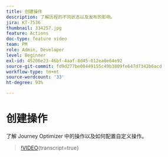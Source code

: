```yaml
---
title: 创建操作
description: 了解历程的不同状态以及发布的影响。
jira: KT-7536
thumbnail: 334257.jpg
feature: Actions
doc-type: feature video
team: PM
role: Admin, Developer
level: Beginner
exl-id: 45206e23-46bf-4aaf-8d45-012ea0e64e92
source-git-commit: fd9d277be00449155c49b3809fe647d7342b6acd
workflow-type: tm+mt
source-wordcount: '33'
ht-degree: 93%

---
```


# 创建操作

了解 Journey Optimizer 中的操作以及如何配置自定义操作。

>[!VIDEO](https://video.tv.adobe.com/v/334257?quality=12&learn=on){transcript=true}
